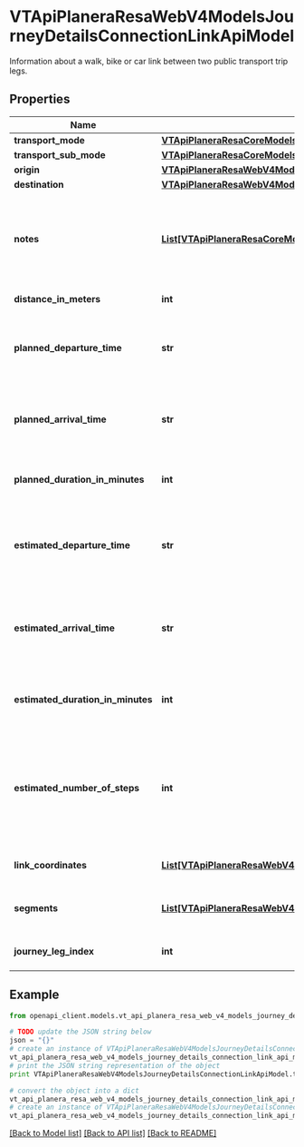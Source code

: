 # VTApiPlaneraResaWebV4ModelsJourneyDetailsConnectionLinkApiModel

Information about a walk, bike or car link between two public transport trip legs.

## Properties
Name | Type | Description | Notes
------------ | ------------- | ------------- | -------------
**transport_mode** | [**VTApiPlaneraResaCoreModelsTransportMode**](VTApiPlaneraResaCoreModelsTransportMode.md) |  | [optional] 
**transport_sub_mode** | [**VTApiPlaneraResaCoreModelsTransportSubMode**](VTApiPlaneraResaCoreModelsTransportSubMode.md) |  | [optional] 
**origin** | [**VTApiPlaneraResaWebV4ModelsJourneyDetailsCallApiModel**](VTApiPlaneraResaWebV4ModelsJourneyDetailsCallApiModel.md) |  | [optional] 
**destination** | [**VTApiPlaneraResaWebV4ModelsJourneyDetailsCallApiModel**](VTApiPlaneraResaWebV4ModelsJourneyDetailsCallApiModel.md) |  | [optional] 
**notes** | [**List[VTApiPlaneraResaCoreModelsNote]**](VTApiPlaneraResaCoreModelsNote.md) | An ordered list (most important first) of notes related to the access link. | [optional] 
**distance_in_meters** | **int** | Distance in meters. | [optional] 
**planned_departure_time** | **str** | The planned departure time in RFC 3339 format. | [optional] 
**planned_arrival_time** | **str** | The planned arrival time in RFC 3339 format. | [optional] 
**planned_duration_in_minutes** | **int** | The planned duration in minutes. | [optional] 
**estimated_departure_time** | **str** | The estimated departure time in RFC 3339 format, if available. | [optional] 
**estimated_arrival_time** | **str** | The estimated arrival time in RFC 3339 format, if available. | [optional] 
**estimated_duration_in_minutes** | **int** | The estimated duration in minutes, if available. | [optional] 
**estimated_number_of_steps** | **int** | Number of steps based on the distance and an estimated step length of 0.65 meters. | [optional] 
**link_coordinates** | [**List[VTApiPlaneraResaWebV4ModelsCoordinateApiModel]**](VTApiPlaneraResaWebV4ModelsCoordinateApiModel.md) | The coordinates for the link. | [optional] 
**segments** | [**List[VTApiPlaneraResaWebV4ModelsJourneyDetailsLinkSegmentApiModel]**](VTApiPlaneraResaWebV4ModelsJourneyDetailsLinkSegmentApiModel.md) | The segments that make up this link. | [optional] 
**journey_leg_index** | **int** | Index of Leg in Journey | [optional] 

## Example

```python
from openapi_client.models.vt_api_planera_resa_web_v4_models_journey_details_connection_link_api_model import VTApiPlaneraResaWebV4ModelsJourneyDetailsConnectionLinkApiModel

# TODO update the JSON string below
json = "{}"
# create an instance of VTApiPlaneraResaWebV4ModelsJourneyDetailsConnectionLinkApiModel from a JSON string
vt_api_planera_resa_web_v4_models_journey_details_connection_link_api_model_instance = VTApiPlaneraResaWebV4ModelsJourneyDetailsConnectionLinkApiModel.from_json(json)
# print the JSON string representation of the object
print VTApiPlaneraResaWebV4ModelsJourneyDetailsConnectionLinkApiModel.to_json()

# convert the object into a dict
vt_api_planera_resa_web_v4_models_journey_details_connection_link_api_model_dict = vt_api_planera_resa_web_v4_models_journey_details_connection_link_api_model_instance.to_dict()
# create an instance of VTApiPlaneraResaWebV4ModelsJourneyDetailsConnectionLinkApiModel from a dict
vt_api_planera_resa_web_v4_models_journey_details_connection_link_api_model_form_dict = vt_api_planera_resa_web_v4_models_journey_details_connection_link_api_model.from_dict(vt_api_planera_resa_web_v4_models_journey_details_connection_link_api_model_dict)
```
[[Back to Model list]](../README.md#documentation-for-models) [[Back to API list]](../README.md#documentation-for-api-endpoints) [[Back to README]](../README.md)


